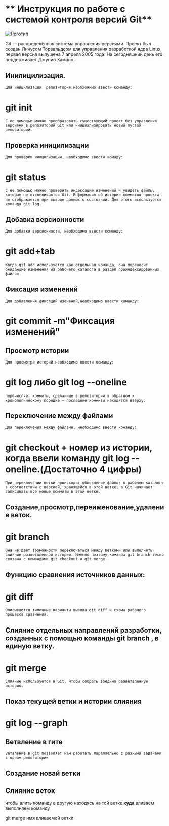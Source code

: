 # ** Инструкция по работе с системой контроля версий Git**
![ Логотип](Git.png)

Git — распределённая система управления версиями. Проект был создан Линусом Торвальдсом для управления разработкой ядра Linux, первая версия выпущена 7 апреля 2005 года. На сегодняшний день его поддерживает Джунио Хамано.



## Инилицилизация.
    Для иницилизации  репозитория,необхожимо ввести команду:
   # **git init**
    С ее помощью можно преобразовать существующий проект без управления версиями в репозиторий Git или инициализировать новый пустой репозиторий.
    
## Проверка иницилизации
    Для проверки иницилизации, необходимо ввести комаду:
   # **git status**
    С ее помощью можно проверить индексацию изменений и увидеть файлы, которые не отслеживаются Git. Информация об истории коммитов проекта не отображается при выводе данных о состоянии. Для этого используется команда git log.

## Добавка версионности
    Для добавки версионности, необходимо ввести команду:
   # **git add+tab**
    Когда git add используется как отдельная команда, она переносит ожидающие изменения из рабочего каталога в раздел проиндексированных файлов.

## Фиксация изменений
    Для добавления фиксаций изенений,необходимо ввести команду:
# **git commit -m"Фиксация изменений"**


## Просмотр истории
    Для просмотра историй,необходимо ввести команду:
# **git log либо git log --oneline**
    перечисляет коммиты, сделанные в репозитории в обратном к хронологическому порядке — последние коммиты находятся вверху.


## Переключение между файлами
    Для переключения между файлами, необходимо ввести команду:
# **git checkout + номер из истории, когда ввели команду git log --oneline.(Достаточно 4 цифры)**
    При переключении ветки происходит обновление файлов в рабочем каталоге в соответствии с версией, хранящейся в этой ветке, а Git начинает записывать все новые коммиты в этой ветке.


## Создание,просмотр,переименование,удаление веток.

# **git branch**
    Она не дает возможности переключаться между ветками или выполнять слияние разветвленной истории. Именно поэтому команда git branch тесно связана с командами git checkout и git merge. 


## Функцию сравнения источников данных:
# **git diff**
    Описываются типичные варианты вызова git diff и схемы рабочего процесса сравнения.


## Cлияние отдельных направлений разработки, созданных с помощью команды git branch , в единую ветку.
# **git merge**
    Слияние используется в Git, чтобы собрать воедино разветвленную историю.


## Показ текущей ветки и истории слияния
# **git log --graph**

## Ветвление в гите

    Ветвление в git позволяет нам работать параллельно с разными задачами в одном репозитории


## Создание новай ветки 


## Слияние веток 

чтобы влить  команду в другую находясь на той ветке **куда** вливаем выполняем команду

git merge  имя вливаемой ветки

